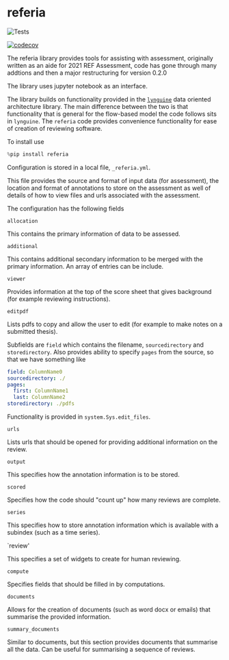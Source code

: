 # referia


![Tests](https://github.com/lawrennd/referia/actions/workflows/python-tests.yml/badge.svg)

[![codecov](https://codecov.io/gh/lawrennd/referia/branch/main/graph/badge.svg?token=YOUR_CODECOV_TOKEN)](https://codecov.io/gh/lawrennd/referia)


The referia library provides tools for assisting with assessment, originally written as an aide for 2021 REF Assessment, code has gone through many addtions and then a major restructuring for version 0.2.0

The library uses jupyter notebook as an interface. 

The library builds on functionality provided in the [`lynguine`](https://github.com/lawrennd/lynguine/) data oriented architecture library. The main difference between the two is that functionality that is general for the flow-based model the code follows sits in `lynguine`. The `referia` code provides convenience functionality for ease of creation of reviewing software.

To install use

```python
%pip install referia
```

Configuration is stored in a local file, `_referia.yml`.

This file provides the source and format of input data (for assessment), the location and format of annotations to store on the assessment as well of details of how to view files and urls associated with the assessment.

The configuration has the following fields

`allocation`

This contains the primary information of data to be assessed.

`additional`

This contains additional secondary information to be merged with the primary information. An array of entries can be include.

`viewer`

Provides information at the top of the score sheet that gives background (for example reviewing instructions).

`editpdf`

Lists pdfs to copy and allow the user to edit (for example to make notes on a submitted thesis).

Subfields are `field` which contains the filename, `sourcedirectory` and `storedirectory`. Also provides ability to specify `pages` from the source, so that we have something like

```yaml
field: ColumnName0
sourcedirectory: ./
pages:
  first: ColumnName1
  last: ColumnName2
storedirectory: ./pdfs
```

Functionality is provided in `system.Sys.edit_files`.

`urls` 

Lists urls that should be opened for providing additional information on the review.

`output`

This specifies how the annotation information is to be stored.

`scored`

Specifies how the code should "count up" how many reviews are complete.

`series`

This specifies how to store annotation information which is available with a subindex (such as a time series).

`review'

This specifies a set of widgets to create for human reviewing.

`compute`

Specifies fields that should be filled in by computations. 

`documents`

Allows for the creation of documents (such as word docx or emails) that summarise the provided information.

`summary_documents`

Similar to documents, but this section provides documents that summarise all the data. Can be useful for summarising a sequence of reviews.

